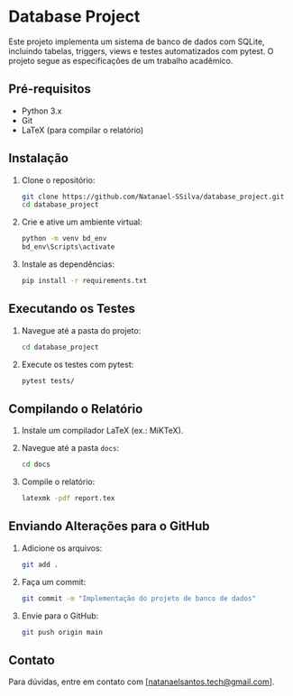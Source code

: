 # Database Project

Este projeto implementa um sistema de banco de dados com SQLite, incluindo tabelas, triggers, views e testes automatizados com pytest. O projeto segue as especificações de um trabalho acadêmico.

## Pré-requisitos

- Python 3.x
- Git
- LaTeX (para compilar o relatório)

## Instalação

1. Clone o repositório:

   ```bash
   git clone https://github.com/Natanael-SSilva/database_project.git
   cd database_project
   ```

2. Crie e ative um ambiente virtual:

   ```bash
   python -m venv bd_env
   bd_env\Scripts\activate
   ```

3. Instale as dependências:

   ```bash
   pip install -r requirements.txt
   ```

## Executando os Testes

1. Navegue até a pasta do projeto:

   ```bash
   cd database_project
   ```

2. Execute os testes com pytest:

   ```bash
   pytest tests/
   ```

## Compilando o Relatório

1. Instale um compilador LaTeX (ex.: MiKTeX).

2. Navegue até a pasta `docs`:

   ```bash
   cd docs
   ```

3. Compile o relatório:

   ```bash
   latexmk -pdf report.tex
   ```

## Enviando Alterações para o GitHub

1. Adicione os arquivos:

   ```bash
   git add .
   ```

2. Faça um commit:

   ```bash
   git commit -m "Implementação do projeto de banco de dados"
   ```

3. Envie para o GitHub:

   ```bash
   git push origin main
   ```

## Contato

Para dúvidas, entre em contato com [natanaelsantos.tech@gmail.com].
